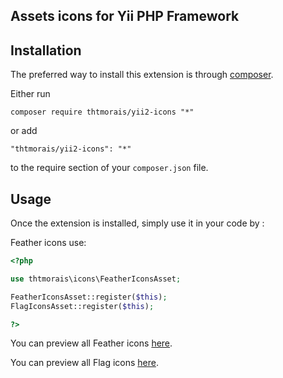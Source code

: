 Assets icons for Yii PHP Framework
---

Installation
---

The preferred way to install this extension is through [composer](http://getcomposer.org/download/).

Either run

```shell
composer require thtmorais/yii2-icons "*"
```

or add

```
"thtmorais/yii2-icons": "*"
```

to the require section of your `composer.json` file.


Usage
---

Once the extension is installed, simply use it in your code by  :

Feather icons use:

```php
<?php

use thtmorais\icons\FeatherIconsAsset;

FeatherIconsAsset::register($this);
FlagIconsAsset::register($this);

?>
```

You can preview all Feather icons [here](https://feathericons.com/).

You can preview all Flag icons [here](https://flagicons.lipis.dev/).
